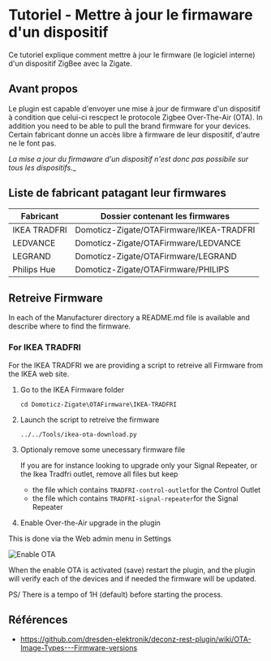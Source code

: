 # Tutoriel - Mettre à jour le firmaware d'un dispositif

Ce tutoriel explique comment mettre à jour le firmware (le logiciel interne) d'un dispositif ZigBee avec la Zigate.

## Avant propos

Le plugin est capable d'envoyer une mise à jour de firmware d'un dispositif à condition que celui-ci rescpect le protocole Zigbee Over-The-Air (OTA).
In addition you need to be able to pull the brand firmware for your devices.
Certain fabricant donne un accès libre à firmware de leur dispositif, d'autre ne le font pas.

_La mise a jour du firmaware d'un dispositif n'est donc pas possibile sur tous les dispositifs.__

## Liste de fabricant patagant leur firmwares

| Fabricant | Dossier contenant les firmwares |
| --------- | ------------ |
| IKEA TRADFRI | Domoticz-Zigate/OTAFirmware/IKEA-TRADFRI |
| LEDVANCE | Domoticz-Zigate/OTAFirmware/LEDVANCE |
| LEGRAND | Domoticz-Zigate/OTAFirmware/LEGRAND |
| Philips Hue | Domoticz-Zigate/OTAFirmware/PHILIPS |


## Retreive Firmware

In each of the Manufacturer directory a README.md file is available and describe where to find the firmware.

### For IKEA TRADFRI

For the IKEA TRADFRI we are providing a script to retreive all Firmware from the IKEA web site.

1. Go to the IKEA Firmware folder

   ```cd Domoticz-Zigate\OTAFirmware\IKEA-TRADFRI ```
   
1. Launch the script to retreive the firmware

   ```../../Tools/ikea-ota-download.py```
   
1. Optionaly remove some unecessary firmware file

   If you are for instance looking to upgrade only your Signal Repeater, or the Ikea Tradfri outlet, remove all files but keep
   
   * the file which contains `TRADFRI-control-outlet`for the Control Outlet
   * the file which contains `TRADFRI-signal-repeater`for the Signal Repeater
 
 1. Enable Over-the-Air upgrade in the plugin
 
   This is done via the Web admin menu in Settings
   
   ![Enable OTA](https://github.com/pipiche38/Domoticz-Zigate-Wiki/blob/master/Images/OTA.png)
   
 
 When the enable OTA is activated (save) restart the plugin, and the plugin will verify each of the devices and if needed the firmware will be updated.
 
 PS/ There is a tempo of 1H (default) before starting the process.
 
 
## Références 
 * https://github.com/dresden-elektronik/deconz-rest-plugin/wiki/OTA-Image-Types---Firmware-versions
 
 
 
